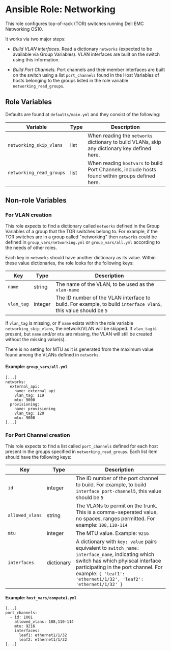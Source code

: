 # Ansible Role: Networking

This role configures top-of-rack (TOR) switches running Dell EMC Networking OS10.

It works via two major steps:

* *Build VLAN interfaces.* Read a dictionary `networks` (expected to be available via Group Variables). VLAN interfaces are built on the switch using this information. 

* *Build Port Channels.* Port channels and their member interfaces are built on the switch using a list `port_channels` found in the Host Variables of hosts belonging to the groups listed in the role variable `networking_read_groups`.

## Role Variables

Defaults are found at `defaults/main.yml` and they consist of the following:

| Variable | Type | Description |
| -------- | ---- | ----------- |
| `networking_skip_vlans`  | list | When reading the `networks` dictionary to build VLANs, skip any dictionary key defined here.
| `networking_read_groups` | list | When reading `hostvars` to build Port Channels, include hosts found within groups defined here.

## Non-role Variables

### For VLAN creation

This role expects to find a dictionary called `networks` defined in the Group Variables of a group that the TOR switches belong to. For example, if the TOR switches are in a group called "networking" then `networks` could be defined in `group_vars/networking.yml` or `group_vars/all.yml` according to the needs of other roles.

Each key in `networks` should have another dictionary as its value. Within these value dictionaries, the role looks for the following keys:

| Key | Type | Description |
| --- | ---- | ----------- |
| `name`     | string  | The name of the VLAN, to be used as the `vlan-name`
| `vlan_tag` | integer | The ID number of the VLAN interface to build. For example, to build `interface vlan5`, this value should be `5`

If `vlan_tag` is missing, or if `name` exists within the role variable `networking_skip_vlans`, the network/VLAN will be skipped. If `vlan_tag` is present, but `name` and/or `mtu` are missing, the VLAN will still be created without the missing value(s).

There is no setting for MTU as it is generated from the maximum value found among the VLANs defined in `networks`.

#### Example: `group_vars/all.yml`
```
[...]
networks:
  external_api:
    name: external_api
    vlan_tag: 119
    mtu: 9000
  provisioning:
    name: provisioning
    vlan_tag: 120
    mtu: 9000
[...]
```

### For Port Channel creation

This role expects to find a list called `port_channels` defined for each host present in the groups specified in `networking_read_groups`. Each list item should have the following keys:

| Key | Type | Description |
| --- | ---- | ----------- |
| `id`            | integer    | The ID number of the port channel to build. For example, to build `interface port-channel5`, this value should be `5`
| `allowed_vlans` | string     | The VLANs to permit on the trunk. This is a comma-seperated value, no spaces, ranges permitted. For example: `108,110-114`
| `mtu`           | integer    | The MTU value. Example: `9216`
| `interfaces`    | dictionary | A dictionary with `key: value` pairs equivalent to `switch_name: interface_name`, indicating which switch has which phyiscal interface participating in the port channel. For example: `{ 'leaf1': 'ethernet1/1/32', 'leaf2': 'ethernet1/1/32' }`

#### Example: `host_vars/compute1.yml`
```
[...]
port_channels:
  - id: 1001
    allowed_vlans: 108,110-114
    mtu: 9216
    interfaces:
      leaf1: ethernet1/1/32
      leaf2: ethernet1/1/32
[...]
```
